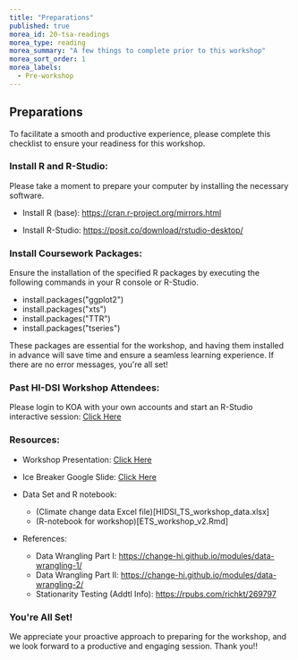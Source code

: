 ```yaml
---
title: "Preparations"
published: true
morea_id: 20-tsa-readings
morea_type: reading
morea_summary: "A few things to complete prior to this workshop"
morea_sort_order: 1
morea_labels:
  - Pre-workshop
---
```


## Preparations 
To facilitate a smooth and productive experience, please complete this checklist to ensure your readiness for this workshop. 


### Install R and R-Studio:
Please take a moment to prepare your computer by installing the necessary software.

* Install R (base): https://cran.r-project.org/mirrors.html  

* Install R-Studio: https://posit.co/download/rstudio-desktop/


### Install Coursework Packages:
Ensure the installation of the specified R packages by executing the following commands in your R console or R-Studio.

* install.packages(&quot;ggplot2&quot;)
* install.packages(&quot;xts&quot;)
* install.packages(&quot;TTR&quot;)
* install.packages(&quot;tseries&quot;)

These packages are essential for the workshop, and having them installed in advance will save time and ensure a seamless learning experience. If there are no error messages, you&#39;re all set!

### Past HI-DSI Workshop Attendees:
Please login to KOA with your own accounts and start an R-Studio interactive session: [Click Here](https://koa.its.hawaii.edu/) 


### Resources:
* Workshop Presentation: [Click Here](https://docs.google.com/presentation/d/1YLgclYe3Hkf8lIDctmLbreOeoq1R_nHEQ0Me4weTEMg/edit?usp=sharing)

* Ice Breaker Google Slide: [Click Here](https://docs.google.com/presentation/d/13LXlBwBo1M4IRdF3K1uq5_U_FXInqP216wlHB8ESqcM/edit?usp=sharing)

* Data Set and R notebook: 
  - (Climate change data Excel file)[HIDSI_TS_workshop_data.xlsx]
  - (R-notebook for workshop)[ETS_workshop_v2.Rmd]

* References:
  - Data Wrangling Part I: https://change-hi.github.io/modules/data-wrangling-1/ 
  - Data Wrangling Part II: https://change-hi.github.io/modules/data-wrangling-2/
  - Stationarity Testing (Addtl Info): https://rpubs.com/richkt/269797 

### You're All Set!
We appreciate your proactive approach to preparing for the workshop, and we look
forward to a productive and engaging session. Thank you!!
